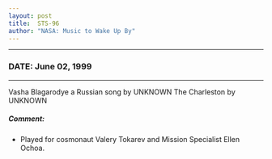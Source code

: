 ```yaml
---
layout: post
title:  STS-96
author: "NASA: Music to Wake Up By"
---
```


----
### DATE: June 02, 1999
----
Vasha Blagarodye a Russian song by UNKNOWN
The Charleston by UNKNOWN

##### Comment:
* Played for cosmonaut Valery Tokarev and Mission Specialist Ellen Ochoa.

